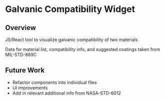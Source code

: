 # Galvanic Compatibility Widget
## Overview
JS/React tool to visualize galvanic compatibility of two materials

Data for material list, compatibility info, and suggested coatings taken from MIL-STD-889C

## Future Work
- Refactor components into individual files
- UI improvements
- Add in relevant additional info from NASA-STD-6012

